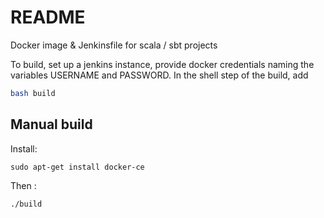 # README

Docker image & Jenkinsfile for scala / sbt projects

To build, set up a jenkins instance, provide docker credentials naming the variables USERNAME and PASSWORD.
In the shell step of the build, add 

```bash
bash build
```

## Manual build 

Install:

```
sudo apt-get install docker-ce
```

Then :

```
./build
```
